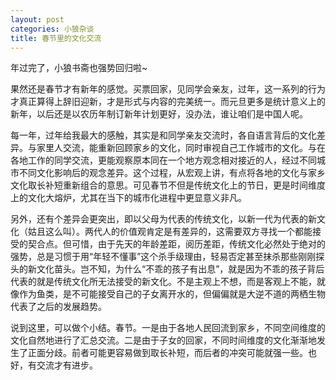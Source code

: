 ```yaml
---
layout: post
categories: 小狼杂谈
title: 春节里的文化交流
---
```


年过完了，小狼书斋也强势回归啦~

果然还是春节才有新年的感觉。买票回家，见同学会亲友，过年，这一系列的行为才真正算得上辞旧迎新，才是形式与内容的完美统一。而元旦更多是统计意义上的新年，以后还是以农历年制订新年计划更好，没办法，谁让咱们是中国人呢。

每一年，过年给我最大的感触，其实是和同学亲友交流时，各自语言背后的文化差异。与家里人交流，能重新回顾家乡的文化，同时审视自己工作城市的文化。与在各地工作的同学交流，更能观察原本同在一个地方观念相对接近的人，经过不同城市不同文化影响后的观念差异。这个过程，从宏观上讲，有点将各地的文化与家乡文化取长补短重新组合的意思。可见春节不但是传统文化上的节日，更是时间维度上的文化大熔炉，尤其在当下的城市化进程中更显意义非凡。

另外，还有个差异会更突出，即以父母为代表的传统文化，以新一代为代表的新文化（姑且这么叫）。两代人的价值观肯定是有差异的，这需要双方寻找一个都能接受的契合点。但可惜，由于先天的年龄差距，阅历差距，传统文化必然处于绝对的强势，总是习惯于用“年轻不懂事”这个杀手级理由，轻易否定甚至抹杀那些刚刚探头的新文化苗头。岂不知，为什么“不乖的孩子有出息”，就是因为不乖的孩子背后代表的就是传统文化所无法接受的新文化。不是主观上不想，而是客观上不能，就像作为鱼类，是不可能接受自己的子女离开水的，但偏偏就是大逆不道的两栖生物代表了之后的发展趋势。

说到这里，可以做个小结。春节。一是由于各地人民回流到家乡，不同空间维度的文化自然地进行了汇总交流。二是由于子女的回家，不同时间维度的文化渐渐地发生了正面分歧。前者可能更容易做到取长补短，而后者的冲突可能就强一些。也好，有交流才有进步。